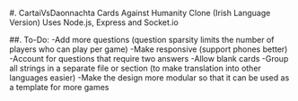 #. CartaiVsDaonnachta
Cards Against Humanity Clone (Irish Language Version)
Uses Node.js, Express and Socket.io

##. To-Do:
-Add more questions (question sparsity limits the number of players who can play per game)
-Make responsive (support phones better)
-Account for questions that require two answers
-Allow blank cards
-Group all strings in a separate file or section (to make translation into other languages easier)
-Make the design more modular so that it can be used as a template for more games

